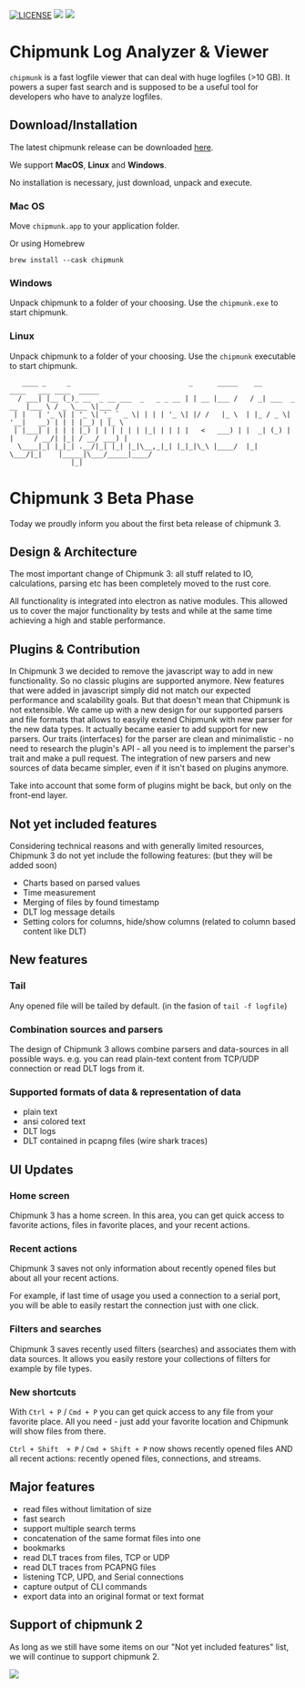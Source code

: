 [![LICENSE](https://img.shields.io/badge/License-Apache_2.0-blue.svg)](LICENSE.txt)
[![](https://github.com/esrlabs/chipmunk/actions/workflows/release_next.yml/badge.svg)](https://github.com/esrlabs/chipmunk/actions/workflows/release_next.yml)
[![](https://github.com/esrlabs/chipmunk/actions/workflows/lint_master.yml/badge.svg)](https://github.com/esrlabs/chipmunk/actions/workflows/lint_master.yml)

# Chipmunk Log Analyzer & Viewer

`chipmunk` is a fast logfile viewer that can deal with huge logfiles (>10 GB). It powers a super
fast search and is supposed to be a useful tool for developers who have to analyze logfiles.

## Download/Installation

The latest chipmunk release can be downloaded [here](https://github.com/esrlabs/chipmunk/releases).

We support **MacOS**, **Linux** and **Windows**.

No installation is necessary, just download, unpack and execute.

### Mac OS

Move `chipmunk.app` to your application folder.

Or using Homebrew
```
brew install --cask chipmunk
```

### Windows

Unpack chipmunk to a folder of your choosing. Use the `chipmunk.exe` to start chipmunk.

### Linux

Unpack chipmunk to a folder of your choosing. Use the `chipmunk` executable to start chipmunk.

```
   ____ _     _                             _      _____    __              ____   ___ ____  _____
  / ___| |__ (_)_ __  _ __ ___  _   _ _ __ | | __ |___ /   / _| ___  _ __  |___ \ / _ \___ \|___ /
 | |   | '_ \| | '_ \| '_ ` _ \| | | | '_ \| |/ /   |_ \  | |_ / _ \| '__|   __) | | | |__) | |_ \
 | |___| | | | | |_) | | | | | | |_| | | | |   <   ___) | |  _| (_) | |     / __/| |_| / __/ ___) |
  \____|_| |_|_| .__/|_| |_| |_|\__,_|_| |_|_|\_\ |____/  |_|  \___/|_|    |_____|\___/_____|____/
               |_|
```

# Chipmunk 3 Beta Phase

Today we proudly inform you about the first beta release of chipmunk 3.

## Design & Architecture

The most important change of Chipmunk 3: all stuff related to IO, calculations, parsing etc has been completely moved to the rust core.

All functionality is integrated into electron as native modules. This allowed us to cover the  major functionality by tests and while at the same time achieving a high and stable performance.

## Plugins & Contribution

In Chipmunk 3 we decided to remove the javascript way to add in new functionality. So no classic plugins are supported anymore.
New features that were added in javascript simply did not match our expected performance and scalability goals.
But that doesn't mean that Chipmunk is not extensible. We came up with a new design for our supported parsers and file formats that allows to easyily extend Chipmunk with new parser for the new data types.
It actually became easier to add support for new parsers. Our traits (interfaces) for the parser are clean and minimalistic - no need to research the plugin's API - all you need is to implement the parser's trait and make a pull request.
The integration of new parsers and new sources of data became simpler, even if it isn't based on plugins anymore.

Take into account that some form of plugins might be back, but only on the front-end layer.

## Not yet included features

Considering technical reasons and with generally limited resources, Chipmunk 3 do not yet include the following features:
(but they will be added soon)

- Charts based on parsed values
- Time measurement
- Merging of files by found timestamp
- DLT log message details
- Setting colors for columns, hide/show columns (related to column based content like DLT)

## New features

### Tail

Any opened file will be tailed by default. (in the fasion of `tail -f logfile`)

### Combination sources and parsers

The design of Chipmunk 3 allows combine parsers and data-sources in all possible ways. e.g. you can read plain-text content from TCP/UDP connection or read DLT logs from it.

### Supported formats of data & representation of data

- plain text
- ansi colored text
- DLT logs
- DLT contained in pcapng files (wire shark traces)

## UI Updates

### Home screen

Chipmunk 3 has a home screen. In this area, you can get quick access to favorite actions, files in favorite places, and your recent actions.

### Recent actions

Chipmunk 3 saves not only information about recently opened files but about all your recent actions.

For example, if last time of usage you used a connection to a serial port, you will be able to easily restart the connection just with one click.

### Filters and searches

Chipmunk 3 saves recently used filters (searches) and associates them with data sources. It allows you easily restore your collections of filters for example by file types.

### New shortcuts

With `Ctrl + P` / `Cmd + P` you can get quick access to any file from your favorite place. All you need - just add your favorite location and Chipmunk will show files from there.

`Ctrl + Shift  + P` / `Cmd + Shift + P` now shows recently opened files AND all recent actions: recently opened files, connections, and streams.

## Major features

- read files without limitation of size
- fast search
- support multiple search terms
- concatenation of the same format files into one
- bookmarks
- read DLT traces from files, TCP or UDP
- read DLT traces from PCAPNG files
- listening TCP, UPD, and Serial connections
- capture output of CLI commands
- export data into an original format or text format

## Support of chipmunk 2

As long as we still have some items on our "Not yet included features" list, we will continue to
support chipmunk 2.

![](https://esrlabs.github.io/chipmunk-docs/images/overview_frontpage.png)
